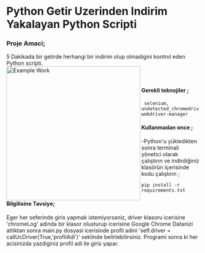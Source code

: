 # Python Getir Uzerinden Indirim Yakalayan Python Scripti
 
### Proje Amaci;
 5 Dakikada bir getirde herhangi bir indirim olup olmadigini kontrol eden Python scripti.
<br>
<img src = 'https://github.com/linuxkerem/python_getir_indirim_yakalayici/blob/main/images/example.png' alt = 'Example Work' width='350' align='left'/>
<br><br>
#### Gerekli teknojiler ;

	 selenium, undetected_chromedriver, webdriver-manager


#### Kullanmadan once ;

-Python'u yükledikten sonra terminali yönetici olarak çalıştırın ve indirdiğiniz klasörün içerisinde kodu çalıştırın ;

	pip install -r requirements.txt

#### Bilgilisine Tavsiye;
Eger her seferinde giris yapmak istemiyorsaniz, driver klasoru icerisine 'chromeLog' adinda bir klasor olusturup icerisine Google Chrome Datanizi attiktan sonra main.py dosyasi icerisinde profil adini 'self.driver = callUcDriver(True,'profilAdi')' seklinde belirtebilirsiniz. Programi sonra ki her acisinizda yazdiginiz profil adi ile giris yapar. 

